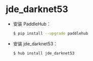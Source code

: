 # jde_darknet53
* 安装 PaddleHub：

    ```bash
    $ pip install --upgrade paddlehub
    ```

* 安装 jde_darknet53：

    ```bash
    $ hub install jde_darknet53
    ```
